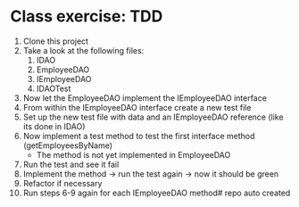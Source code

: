 # Class exercise: TDD
1. Clone this project
2. Take a look at the following files:
    1. IDAO
    2. EmployeeDAO
    3. IEmployeeDAO
    4. IDAOTest
3. Now let the EmployeeDAO implement the IEmployeeDAO interface
4. From within the IEmployeeDAO interface create a new test file
5. Set up the new test file with data and an IEmployeeDAO reference (like its done in IDAO)
6. Now implement a test method to test the first interface method (getEmployeesByName)
    - The method is not yet implemented in EmployeeDAO
7. Run the test and see it fail
8. Implement the method -> run the test again -> now it should be green
9. Refactor if necessary
10. Run steps 6-9 again for each IEmployeeDAO method# repo auto created
